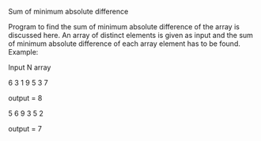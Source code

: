 
Sum of minimum absolute difference

Program to find the sum of minimum absolute difference of the array is discussed here. An array of distinct elements is given as input and the sum of minimum absolute difference of each array element has to be found.
Example:

Input
N
array

6
3 1 9 5 3 7

output = 8

5
6 9 3 5 2

output = 7
